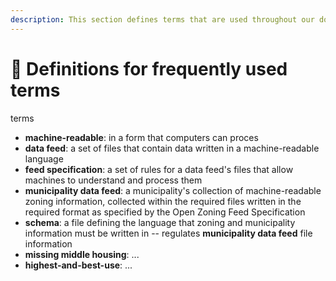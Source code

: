 ```yaml
---
description: This section defines terms that are used throughout our documentation
---
```


# 📖 Definitions for frequently used terms

terms

* **machine-readable**: in a form that computers can proces
* **data feed**: a set of files that contain data written in a machine-readable language
* **feed specification**: a set of rules for a data feed's files that allow machines to understand and process them
* **municipality data feed**: a municipality's collection of machine-readable zoning information, collected within the required files written in the required format as specified by the Open Zoning Feed Specification
* **schema**: a file defining the language that zoning and municipality information must be written in -- regulates **municipality data feed** file information
* **missing middle housing**: ...
* **highest-and-best-use**: ...
